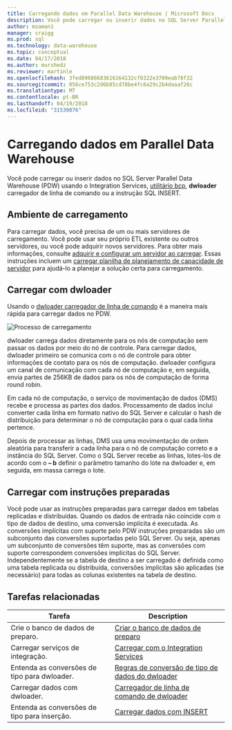 ```yaml
---
title: Carregando dados em Parallel Data Warehouse | Microsoft Docs
description: Você pode carregar ou inserir dados no SQL Server Parallel Data Warehouse (PDW) usando o utilitário bcp, Integration Services, dwloader ou a instrução SQL INSERT.
author: mzaman1
manager: craigg
ms.prod: sql
ms.technology: data-warehouse
ms.topic: conceptual
ms.date: 04/17/2018
ms.author: murshedz
ms.reviewer: martinle
ms.openlocfilehash: 3fed89686683616164132cf0322e3709eab78f32
ms.sourcegitcommit: 056ce753c2d6b85cd78be4fc6a29c2b4daaaf26c
ms.translationtype: MT
ms.contentlocale: pt-BR
ms.lasthandoff: 04/19/2018
ms.locfileid: "31539076"
---
```

# <a name="loading-data-into-parallel-data-warehouse"></a>Carregando dados em Parallel Data Warehouse
Você pode carregar ou inserir dados no SQL Server Parallel Data Warehouse (PDW) usando o Integration Services, [utilitário bcp](../tools/bcp-utility.md), **dwloader** carregador de linha de comando ou a instrução SQL INSERT.  

## <a name="loading-environment"></a>Ambiente de carregamento  
Para carregar dados, você precisa de um ou mais servidores de carregamento. Você pode usar seu próprio ETL existente ou outros servidores, ou você pode adquirir novos servidores. Para obter mais informações, consulte [adquirir e configurar um servidor ao carregar](acquire-and-configure-loading-server.md). Essas instruções incluem um [carregar planilha de planejamento de capacidade de servidor](loading-server-capacity-planning-worksheet.md) para ajudá-lo a planejar a solução certa para carregamento.  
  
## <a name="load-with-dwloader"></a>Carregar com dwloader  
Usando o [dwloader carregador de linha de comando](dwloader.md) é a maneira mais rápida para carregar dados no PDW.  
  
![Processo de carregamento](media/loading-process.png "processo de carregamento")  
  
dwloader carrega dados diretamente para os nós de computação sem passar os dados por meio do nó de controle. Para carregar dados, dwloader primeiro se comunica com o nó de controle para obter informações de contato para os nós de computação. dwloader configura um canal de comunicação com cada nó de computação e, em seguida, envia partes de 256KB de dados para os nós de computação de forma round robin.  
  
Em cada nó de computação, o serviço de movimentação de dados (DMS) recebe e processa as partes dos dados. Processamento de dados inclui converter cada linha em formato nativo do SQL Server e calcular o hash de distribuição para determinar o nó de computação para o qual cada linha pertence.  
  
Depois de processar as linhas, DMS usa uma movimentação de ordem aleatória para transferir a cada linha para o nó de computação correto e a instância do SQL Server. Como o SQL Server recebe as linhas, lotes-los de acordo com o **– b** definir o parâmetro tamanho do lote na dwloader e, em seguida, em massa carrega o lote.  

## <a name="load-with-prepared-statements"></a>Carregar com instruções preparadas

Você pode usar as instruções preparadas para carregar dados em tabelas replicadas e distribuídas. Quando os dados de entrada não coincide com o tipo de dados de destino, uma conversão implícita é executada. As conversões implícitas com suporte pelo PDW instruções preparadas são um subconjunto das conversões suportadas pelo SQL Server. Ou seja, apenas um subconjunto de conversões têm suporte, mas as conversões com suporte correspondem conversões implícitas do SQL Server. Independentemente se a tabela de destino a ser carregado é definida como uma tabela replicada ou distribuída, conversões implícitas são aplicadas (se necessário) para todas as colunas existentes na tabela de destino. 

<!-- MISSING LINK
For more information, see [Prepared statements](prepared-statements.md).
-->
  
## <a name="related-tasks"></a>Tarefas relacionadas  
  
|Tarefa|Description|  
|--------|---------------|  
|Crie o banco de dados de preparo.|[Criar o banco de dados de preparo](staging-database.md)|  
|Carregar serviços de integração.|[Carregar com o Integration Services](load-with-ssis.md)|  
|Entenda as conversões de tipo para dwloader.|[Regras de conversão de tipo de dados do dwloader](dwloader-data-type-conversion-rules.md)|  
|Carregar dados com dwloader.|[Carregador de linha de comando de dwloader](dwloader.md)|  
|Entenda as conversões de tipo para inserção.|[Carregar dados com INSERT](load-with-insert.md)|  
 
<!-- MISSING LINKS
## See Also  
[Grant permissions to load data](grant-permissions-to-load-data.md)  
[Common metadata query examles](metadata-query-examples.md)  
  
-->
